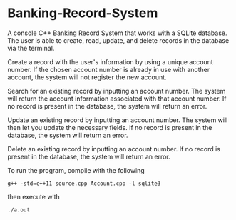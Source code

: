 # Banking-Record-System
A console C++ Banking Record System that works with a SQLite database.
The user is able to create, read, update, and delete records in the database via the terminal. 

Create a record with the user's information by using a unique account number. If the chosen account number is already in use with another account, the system will not register the new account.

Search for an existing record by inputting an account number. The system will return the account information associated with that account number. If no record is present in the database, the system will return an error.

Update an existing record by inputting an account number. The system will then let you update the necessary fields. If no record is present in the database, the system will return an error.

Delete an existing record by inputting an account number. If no record is present in the database, the system will return an error.

To run the program, compile with the following
```
g++ -std=c++11 source.cpp Account.cpp -l sqlite3
```

then execute with

```
./a.out
```

